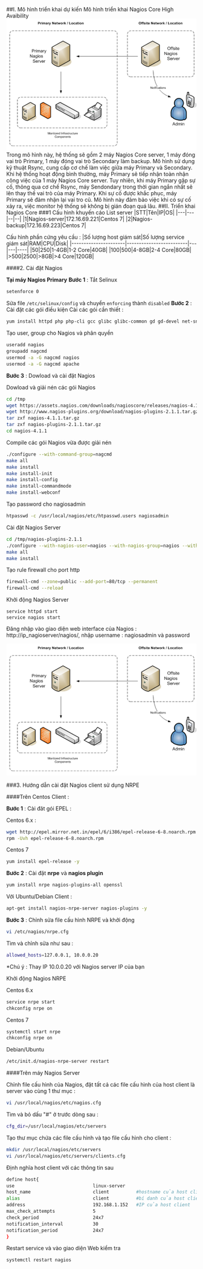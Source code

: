 ##I.	Mô hình triển khai dự kiến 
Mô hình triển khai Nagios Core High Avaibility
![nagios](/images/nagios01.png)
Trong mô hình này, hệ thống sẽ gồm 2 máy Nagios Core server, 1 máy đóng vai trò Primary, 1 máy đóng vai trò Secondary làm backup. Mô hình sử dụng 
kỹ thuật Rsync, cung cấp cơ chế làm việc giữa máy Primary và Secondary. Khi hệ thống hoạt động bình thường, máy Primary sẽ tiếp nhận toàn nhận công
 việc của 1 máy Nagios Core server. Tuy nhiên, khi máy Primary gặp sự cố, thông qua cơ chế Rsync, máy Sendondary trong thời gian ngắn nhất sẽ lên 
 thay thế vai trò của máy Primary. Khi sự cố được khắc phục, máy Primary sẽ đảm nhận lại vai tro cũ. Mô hình này đảm bảo việc khi có sự cố xảy ra,
 việc monitor hệ thống sẽ không bị gián đoạn quá lâu. 
##II. Triển khai Nagios Core
###1 Cấu hình khuyến cáo
List server 
|STT|Tên|IP|OS|
|---|---|--|--|
|1|Nagios-server|172.16.69.221|Centos 7|
|2|Nagios-backup|172.16.69.223|Centos 7|

Cấu hình phần cứng yêu cầu :
|Số lượng host giám sát|Số lượng service giám sát|RAM|CPU|Disk|
|----------------------|-------------------------|---|---|----|
|50|250|1-4GB|1-2 Core|40GB|
|100|500|4-8GB|2-4 Core|80GB|
|>500|2500|>8GB|>4 Core|120GB|

####2. Cài đặt Nagios

**Tại máy Nagios Primary**
**Bước 1** : Tắt Selinux
```sh
setenforce 0
```
Sửa file `/etc/selinux/config` và chuyển `enforcing` thành `disabled`
**Bước 2** : Cài đặt các gói điều kiện
Cài các gói cần thiết :
```sh
yum install httpd php php-cli gcc glibc glibc-common gd gd-devel net-snmp openssl-devel wget unzip -y
```
Tạo user, group cho Nagios và phân quyền

```sh
useradd nagios
groupadd nagcmd
usermod -a -G nagcmd nagios
usermod -a -G nagcmd apache
```
**Bước 3** : Dowload và cài đặt Nagios

Dowload và giải nén các gói Nagios

```sh
cd /tmp
wget https://assets.nagios.com/downloads/nagioscore/releases/nagios-4.1.1.tar.gz
wget http://www.nagios-plugins.org/download/nagios-plugins-2.1.1.tar.gz
tar zxf nagios-4.1.1.tar.gz
tar zxf nagios-plugins-2.1.1.tar.gz
cd nagios-4.1.1
```
Compile các gói Nagios vừa được giải nén 

```sh
./configure --with-command-group=nagcmd
make all
make install
make install-init
make install-config
make install-commandmode
make install-webconf
```
Tạo password cho nagiosadmin

```sh
htpasswd -c /usr/local/nagios/etc/htpasswd.users nagiosadmin
```
Cài đặt Nagios Server

```sh
cd /tmp/nagios-plugins-2.1.1
./configure --with-nagios-user=nagios --with-nagios-group=nagios --with-openssl
make all
make install
```
Tạo rule firewall cho port http 

```sh
firewall-cmd --zone=public --add-port=80/tcp --permanent
firewall-cmd --reload
```
Khởi động Nagios Server
```
service httpd start
service nagios start
```
Đăng nhập vào giao diện web interface của Nagios : http://ip_nagioserver/nagios/, nhập username : nagiosadmin và password

![nagios](/images/nagios01.png)

###3. Hướng dẫn cài đặt Nagios client sử dụng NRPE

####Trên Centos Client : 

**Bước 1** : Cài đăt gói EPEL :

Centos 6.x : 

```sh
wget http://epel.mirror.net.in/epel/6/i386/epel-release-6-8.noarch.rpm
rpm -Uvh epel-release-6-8.noarch.rpm
```
Centos 7 

```sh
yum install epel-release -y
```
**Bước 2** : Cài đặt **nrpe** và **nagios plugin**

```sh
yum install nrpe nagios-plugins-all openssl
```
Với Ubuntu/Debian Client :

```sh
apt-get install nagios-nrpe-server nagios-plugins -y
```
**Bước 3** : Chỉnh sửa file cấu hình NRPE và khởi động 
```sh
vi /etc/nagios/nrpe.cfg
```
Tìm và chỉnh sửa như sau :

```sh
allowed_hosts=127.0.0.1, 10.0.0.20
```
*Chú ý :  Thay IP 10.0.0.20 với Nagios server IP của bạn 

Khởi động Nagios NRPE

Centos 6.x
```sh
service nrpe start
chkconfig nrpe on
```
Centos 7

```sh
systemctl start nrpe
chkconfig nrpe on
```
Debian/Ubuntu

```sh
/etc/init.d/nagios-nrpe-server restart
```

####Trên máy Nagios Server

Chỉnh file cấu hình của Nagios, đặt tất cả các file cấu hình của host client là server vào cùng 1 thư mục :

```sh
vi /usr/local/nagios/etc/nagios.cfg
```
Tìm và bỏ dấu "#" ở trước dòng sau : 

```sh
cfg_dir=/usr/local/nagios/etc/servers
```
Tạo thư mục chứa các file cấu hình và tạo file cấu hình cho client :

```sh
mkdir /usr/local/nagios/etc/servers
vi /usr/local/nagios/etc/servers/clients.cfg
```
Định nghĩa host client với các thông tin sau

```sh
define host{
use                             linux-server
host_name                       client			#hostname của host client
alias                           client			#bí danh của host client
address                         192.168.1.152	#IP của host client
max_check_attempts              5
check_period                    24x7
notification_interval           30
notification_period             24x7
}
```
Restart service và vào giao diện Web kiểm tra
```sh
systemctl restart nagios
```